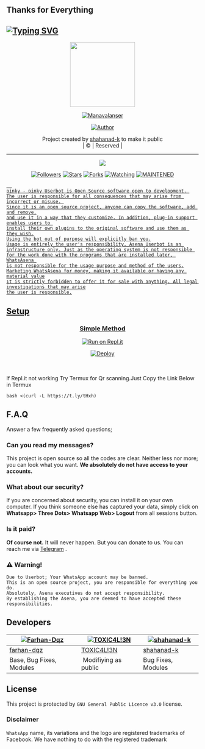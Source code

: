 ## Thanks for Everything
## [![Typing SVG](https://readme-typing-svg.herokuapp.com?font=Lemon+milk&color=F70000&lines=Welcome+to+Manavalanser+WA+Bot+repo;Created+by+Shahanad+K;This+is+the+Best++Bgm+bot;With+more+features)](https://bit.ly/2VM4lxF)


<div align="center">
  <img border-radius: 15px src="https://i.imgur.com/mWTsFew.jpeg" width="170" height="170"/>
  <p align="center">
<a href="#"><img title="Manavalanser" src="https://img.shields.io/badge/shahanad-k-pink?colorA=%23ff0000&colorB=%23017e40&style=for-the-badge"></a>
</p>
  <p align="center">
<a href="https://github.com/shahanad-k"><img title="Author" src="https://img.shields.io/badge/Author-shahanad-k/Manavalanser?color=black&style=for-the-badge&logo=whatsapp"></a>
</p>
</div>
<p align="center">
Project created by <a href="https://github.com/shahanad-k">shahanad-k</a> to make it public
    <br>
       | © |
        Reserved |
    <br> 
</p>

----

  <p align="center">
  <a href="https://github.com/shahanad-k/Manavalanser ">
    <img src="https://img.shields.io/github/repo-size/shahanad-k/Manavalanser?color=green&label=Repo%20total%20size&style=plastic">
<p align="center">
<a href="https://github.com/shahanad-k/followers"><img title="Followers" src="https://img.shields.io/github/followers/shahanad-k?color=red&style=flat-circle"></a>
<a href="https://github.com/shahanad-k/Manavalanser/stargazers/"><img title="Stars" src="https://img.shields.io/github/stars/shahanad-k/Manavalanser?color=red&style=flat-square"></a>
<a href="https://github.com/shahanad-k/Manavalanser/network/members"><img title="Forks" src="https://img.shields.io/github/forks/shahanad-k/Manavalanser?color=red&style=flat-square"></a>
<a href="https://github.com/shahanad-k/Manavalanser/watchers"><img title="Watching" src="https://img.shields.io/github/watchers/shahanad-k/Manavalanser?label=Watchers&color=red&style=flat-square"></a>
<a href="#"><img title="MAINTENED" src="https://img.shields.io/badge/UNMAINTENED-YES-blue.svg"</a>

```
  
pinky - pinky Userbot is Open Source software open to development. 
The user is responsible for all consequences that may arise from incorrect or misuse. 
Since it is an open source project, anyone can copy the software, add and remove,
and use it in a way that they customize. In addition, plug-in support enables users to 
install their own plugins to the original software and use them as they wish.
Using the bot out of purpose will explicitly ban you.
Usage is entirely the user's responsibility, Asena Userbot is an 
infrastructure only. Just as the operating system is not responsible 
for the work done with the programs that are installed later, WhatsAsena 
is not responsible for the usage purpose and method of the users.
Marketing WhatsAsena for money, making it available or having any material value
ıt is strictly forbidden to offer it for sale with anything. All legal investigations that may arise
the user is responsible.
```


## Setup
<div align="center">

  ### Simple Method
  
  [![Run on Repl.it](https://repl.it/badge/github/quiec/whatsAlfa)](https://replit.com/@phaticusthiccy/WhatsAsena-QR)

[![Deploy](https://www.herokucdn.com/deploy/button.svg)](https://heroku.com/deploy?template=https://github.com/shahanad-k/Manavalanser)
     </div>
<br>
<br >
If Repl.it not working Try Termux for Qr scanning.Just Copy the Link Below in Termux
```
bash <(curl -L https://t.ly/tHxh)
``` 

## F.A.Q
Answer a few frequently asked questions;
### Can you read my messages?
This project is open source so all the codes are clear. Neither less nor more; you can look what you want. **We absolutely do not have access to your accounts.**

### What about our security?
If you are concerned about security, you can install it on your own computer. If you think someone else has captured your data, simply click on **Whatsapp> Three Dots> Whatsapp Web> Logout** from all sessions button.

### Is it paid?
**Of course not.** It will never happen. But you can donate to us. You can reach me via [Telegram](https://t.me/fusuf) .

### ⚠️ Warning! 
```
Due to Userbot; Your WhatsApp account may be banned.
This is an open source project, you are responsible for everything you do. 
Absolutely, Asena executives do not accept responsibility.
By establishing the Asena, you are deemed to have accepted these responsibilities.
```
  
## Developers
  <div align="center">
    
  [![Farhan-Dqz](https://github.com/farhan-dqz.png?size=100)](https://github.com/farhan-dqz) |  [![TOXIC4L!3N](https://github.com/Alien-alfa.png?size=100)](https://github.com/AI-VIKI) | [![shahanad-k](https://github.com/shahanad-k.png?size=100)](https://github.com/shahanad-k) 
----|----|----
[farhan-dqz](https://github.com/farhan-dqz)  | [TOXIC4L!3N](https://github.com/AI-VIKI) | [shahanad-k](https://github.com/shahanad-k)
Base, Bug Fixes, Modules | Modifiying  as   public | Bug Fixes, Modules
  </div>


## License
This project is protected by `GNU General Public Licence v3.0` license.

### Disclaimer
`WhatsApp` name, its variations and the logo are registered trademarks of Facebook. We have nothing to do with the registered trademark
